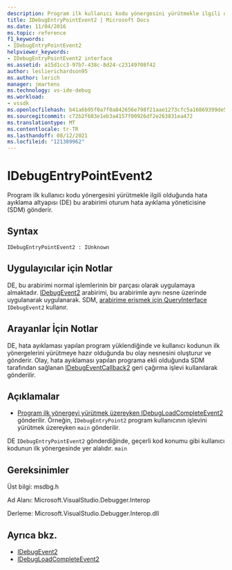 ```yaml
---
description: Program ilk kullanıcı kodu yönergesini yürütmekle ilgili olduğunda hata ayıklama altyapısı (DE) bu arabirimi oturum hata ayıklama yöneticisine (SDM) gönderir.
title: IDebugEntryPointEvent2 | Microsoft Docs
ms.date: 11/04/2016
ms.topic: reference
f1_keywords:
- IDebugEntryPointEvent2
helpviewer_keywords:
- IDebugEntryPointEvent2 interface
ms.assetid: a15d1cc3-97b7-438c-8d24-c23149708f42
author: leslierichardson95
ms.author: lerich
manager: jmartens
ms.technology: vs-ide-debug
ms.workload:
- vssdk
ms.openlocfilehash: b41a6b95f0a7f0a842656e798f21aae1273cfc5a16869399de57d94604f180f0
ms.sourcegitcommit: c72b2f603e1eb3a4157f00926df2e263831ea472
ms.translationtype: MT
ms.contentlocale: tr-TR
ms.lasthandoff: 08/12/2021
ms.locfileid: "121389962"
---
```

# <a name="idebugentrypointevent2"></a>IDebugEntryPointEvent2
Program ilk kullanıcı kodu yönergesini yürütmekle ilgili olduğunda hata ayıklama altyapısı (DE) bu arabirimi oturum hata ayıklama yöneticisine (SDM) gönderir.

## <a name="syntax"></a>Syntax

```
IDebugEntryPointEvent2 : IUnknown
```

## <a name="notes-for-implementers"></a>Uygulayıcılar için Notlar
 DE, bu arabirimi normal işlemlerinin bir parçası olarak uygulamaya almaktadır. [IDebugEvent2](../../../extensibility/debugger/reference/idebugevent2.md) arabirimi, bu arabirimle aynı nesne üzerinde uygulanarak uygulanarak. SDM, [arabirime erişmek için QueryInterface](/cpp/atl/queryinterface) `IDebugEvent2` kullanır.

## <a name="notes-for-callers"></a>Arayanlar İçin Notlar
 DE, hata ayıklaması yapılan program yüklendiğinde ve kullanıcı kodunun ilk yönergelerini yürütmeye hazır olduğunda bu olay nesnesini oluşturur ve gönderir. Olay, hata ayıklaması yapılan programa ekli olduğunda SDM tarafından sağlanan [IDebugEventCallback2](../../../extensibility/debugger/reference/idebugeventcallback2.md) geri çağırma işlevi kullanılarak gönderilir.

## <a name="remarks"></a>Açıklamalar
- [Program ilk yönergeyi yürütmek üzereyken IDebugLoadCompleteEvent2](../../../extensibility/debugger/reference/idebugloadcompleteevent2.md) gönderilir. Örneğin, `IDebugEntryPoint2` program kullanıcının işlevini yürütmek üzereyken `main` gönderilir.

 DE `IDebugEntryPointEvent2` gönderdiğinde, geçerli kod konumu gibi kullanıcı kodunun ilk yönergesinde yer alalıdır. `main`

## <a name="requirements"></a>Gereksinimler
 Üst bilgi: msdbg.h

 Ad Alanı: Microsoft.VisualStudio.Debugger.Interop

 Derleme: Microsoft.VisualStudio.Debugger.Interop.dll

## <a name="see-also"></a>Ayrıca bkz.
- [IDebugEvent2](../../../extensibility/debugger/reference/idebugevent2.md)
- [IDebugLoadCompleteEvent2](../../../extensibility/debugger/reference/idebugloadcompleteevent2.md)

